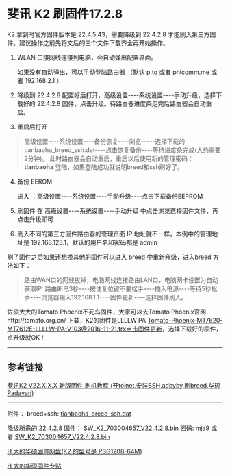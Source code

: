 # 斐讯 K2 刷固件17.2.8

K2 拿到时官方固件版本是 22.4.5.43，需要降级到 22.4.2.8 才能刷入第三方固件。建议操作之前先将文后的三个文件下载齐全再开始操作。

1. WLAN 口接网线连接到电脑，会自动弹出配置界面。

    如果没有自动弹出，可以手动登陆路由器
    （默认 p.to  或者 phicomm.me 或者 192.168.2.1 ）
2. 降级到 22.4.2.8
    配置好后打开，高级设置----系统设置----手动升级，选择下载好的 22.4.2.8 固件，点击升级。待路由器进度条走完后路由器会自动重启。
3. 重启后打开
> 高级设置----系统设置----备份恢复----浏览-----选择下载的tianbaoha_breed_ssh.dat----点击恢复备份----等待进度条完成(大约需要2分钟)。
> 此时路由器会自动重启，重启以后使用新的管理密码： **tianbaoha** 登陆，如果登陆成功就说明breed和ssh刷好了。
4.  备份 EEROM 

    进入 ：高级设置----系统设置----手动升级----点击下载备份EEPROM
5.  刷固件
    在 高级设置----系统设置----手动升级 中点击浏览选择固件文件，再点击升级即可
6. 刷入不同的第三方固件路由器的管理页面 IP 地址就不一样，本例中的管理地址是 192.168.123.1，默认的用户名和密码都是 admin 

刷了固件之后如果还想换其他的固件可以进入 breed 中重新升级，进入breed 方法如下：

> 路由WAN口的网线拔掉，电脑网线连接路由LAN口，电脑网卡设置为自动获取IP:
> 路由断电3秒----按住复位键不要松手----插入电源----等待5秒松手----浏览器输入192.168.1.1----固件更新----选择固件刷入。

佐须大大的Tomato Phoenix不死鸟固件，大家可以去Tomato Phoenix官网http://tomato.org.cn/ 下载，K2的固件是LLLLW PA Tomato-Phoenix-MT7620-MT7612E-LLLLW-PA-V103@2016-11-21.trx点击固件更新，选择下载好的固件，点升级就OK！

----
参考链接
--
[斐讯K2 V22.X.X.X 新版固件 刷机教程 (开telnet,安装SSH,adbyby,刷breed,华硕Padavan) ](http://www.right.com.cn/forum/thread-191833-1-1.html)

---

附件：
breed+ssh: [tianbaoha_breed_ssh.dat](http://tianbao.sf.net/b/)

降级所需的 22.4.2.8 固件： [SW_K2_703004657_V22.4.2.8.bin](http://pan.baidu.com/s/1boNj9vD)  密码: mja9  或者  [ SW_K2_703004657_V22.4.2.8.bin](https://pan.baidu.com/s/1c14jrCc#list/path=%2F&parentPath=%2F%E6%96%90%E8%AE%AF)

[H 大的华硕固件网盘(K2 的型号是 PSG1208-64M)](https://eyun.baidu.com/s/3kV0JV19#sharelink/path=%2F)

[H 大的华硕固件专贴](http://www.right.com.cn/forum/thread-161324-1-1.html)
